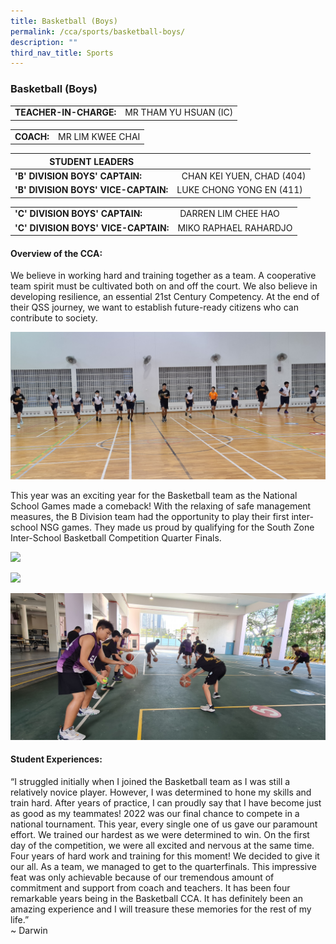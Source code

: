 ```yaml
---
title: Basketball (Boys)
permalink: /cca/sports/basketball-boys/
description: ""
third_nav_title: Sports
---
```

### Basketball (Boys)

|  	|  	|
|---	|---	|
| **TEACHER-IN-CHARGE:** 	| MR THAM YU HSUAN (IC)|

|  	|  	|
|---	|---	|
| **COACH:**| MR LIM KWEE CHAI 	|


| STUDENT LEADERS 	|  	|
|---	|---	|
| **'B' DIVISION BOYS' CAPTAIN:** 	|   CHAN KEI YUEN, CHAD (404)|
| **'B' DIVISION BOYS' VICE-CAPTAIN:** 	|         LUKE CHONG YONG EN (411)	| 

| 	|  	|
|---	|---	|
| **'C' DIVISION BOYS' CAPTAIN:** 	|  DARREN LIM CHEE HAO|
| **'C' DIVISION BOYS' VICE-CAPTAIN:** 	| MIKO RAPHAEL RAHARDJO 	| 

#### Overview of the CCA:   
We believe in working hard and training together as a team. A cooperative team spirit must be cultivated both on and off the court. We also believe in developing resilience, an essential 21st Century Competency. At the end of their QSS journey, we want to establish future-ready citizens who can contribute to society.

![](/images/Basketball1.jpg)



This year was an exciting year for the Basketball team as the National School Games made a comeback! With the relaxing of safe management measures, the B Division team had the opportunity to play their first inter-school NSG games. They made us proud by qualifying for the South Zone Inter-School Basketball Competition Quarter Finals. 
<br>

<img src="https://drive.google.com/uc?export=view&id=1UPHF0BuWwm16PJ1FMyfiuMe1I3TPvZE6"><br>

<img src="https://drive.google.com/uc?export=view&id=1FglR54h1ckjDIuaO0TVZBS5G3ms_n-0E">


![](/images/Basketball%202.jpg)

#### Student Experiences:

“I struggled initially when I joined the Basketball team as I was still a relatively novice player. However, I was determined to hone my skills and train hard. After years of practice, I can proudly say that I have become just as good as my teammates! 2022 was our final chance to compete in a national tournament. This year, every single one of us gave our paramount effort. We trained our hardest as we were determined to win. On the first day of the competition, we were all excited and nervous at the same time. Four years of hard work and training for this moment! We decided to give it our all. As a team, we managed to get to the quarterfinals. This impressive feat was only achievable because of our tremendous amount of commitment and support from coach and teachers. It has been four remarkable years being in the Basketball CCA. It has definitely been an amazing experience and I will treasure these memories for the rest of my life.”
<br>~ Darwin
